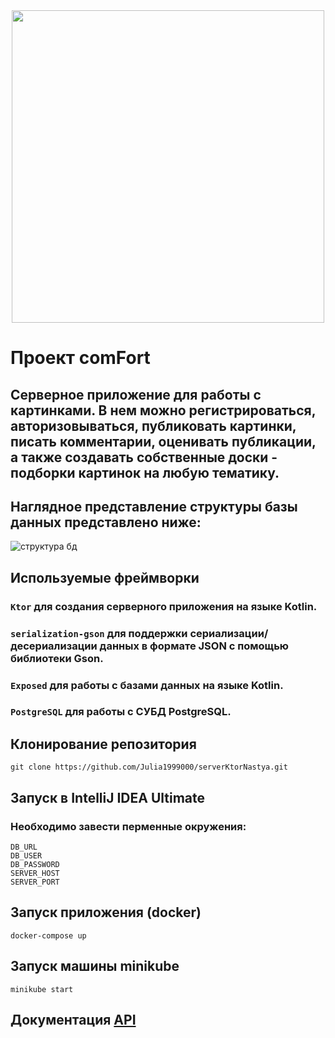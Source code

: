 <div id="header" align="center">
  <img src="https://github.com/Julia1999000/serverKtorNastya/assets/99553591/5429189c-6009-4bec-85ec-05e0a53654fa" width="500">
</div>

# Проект comFort
## Серверное приложение для работы с картинками. В нем можно регистрироваться, авторизовываться, публиковать картинки, писать комментарии, оценивать публикации, а также создавать собственные доски - подборки картинок на любую тематику.
## Наглядное представление структуры базы данных представлено ниже:
![структура бд](https://github.com/Julia1999000/serverKtorNastya/assets/99553591/8d1a1a68-59d6-4687-bf26-23420d1b8f87)

## Используемые фреймворки
### `Ktor` для создания серверного приложения на языке Kotlin.
### `serialization-gson` для поддержки сериализации/десериализации данных в формате JSON с помощью библиотеки Gson.
### `Exposed` для работы с базами данных на языке Kotlin.
### `PostgreSQL` для работы с СУБД PostgreSQL.

## Клонирование репозитория
`git clone https://github.com/Julia1999000/serverKtorNastya.git`

## Запуск в IntelliJ IDEA Ultimate
### Необходимо завести перменные окружения: 
```
DB_URL
DB_USER
DB_PASSWORD
SERVER_HOST
SERVER_PORT
```

## Запуск приложения (docker)
`docker-compose up`

## Запуск машины minikube
`minikube start`

## Документация [API](https://test-my.postman.co/workspaces)

